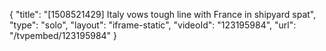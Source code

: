 {
    "title": "[1508521429] Italy vows tough line with France in shipyard spat",
    "type": "solo",
    "layout": "iframe-static",
    "videoId": "123195984",
    "url": "\/tvpembed\/123195984"
}